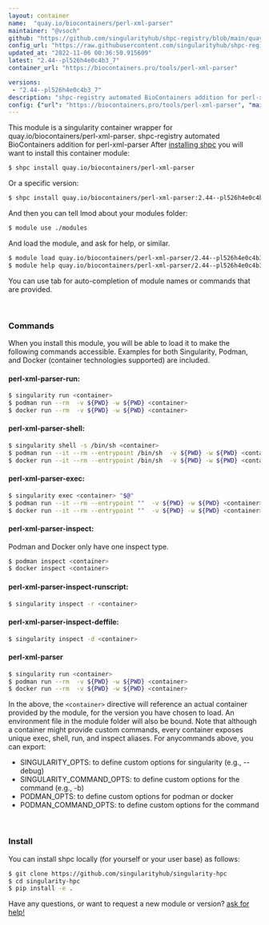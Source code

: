 ```yaml
---
layout: container
name:  "quay.io/biocontainers/perl-xml-parser"
maintainer: "@vsoch"
github: "https://github.com/singularityhub/shpc-registry/blob/main/quay.io/biocontainers/perl-xml-parser/container.yaml"
config_url: "https://raw.githubusercontent.com/singularityhub/shpc-registry/main/quay.io/biocontainers/perl-xml-parser/container.yaml"
updated_at: "2022-11-06 00:36:50.915609"
latest: "2.44--pl526h4e0c4b3_7"
container_url: "https://biocontainers.pro/tools/perl-xml-parser"

versions:
 - "2.44--pl526h4e0c4b3_7"
description: "shpc-registry automated BioContainers addition for perl-xml-parser"
config: {"url": "https://biocontainers.pro/tools/perl-xml-parser", "maintainer": "@vsoch", "description": "shpc-registry automated BioContainers addition for perl-xml-parser", "latest": {"2.44--pl526h4e0c4b3_7": "sha256:e6fee8bc471f63ac1fa9a4a5c898ffdf0be3333ebb2e01534ffbb13258ed54c3"}, "tags": {"2.44--pl526h4e0c4b3_7": "sha256:e6fee8bc471f63ac1fa9a4a5c898ffdf0be3333ebb2e01534ffbb13258ed54c3"}, "docker": "quay.io/biocontainers/perl-xml-parser"}
---
```


This module is a singularity container wrapper for quay.io/biocontainers/perl-xml-parser.
shpc-registry automated BioContainers addition for perl-xml-parser
After [installing shpc](#install) you will want to install this container module:


```bash
$ shpc install quay.io/biocontainers/perl-xml-parser
```

Or a specific version:

```bash
$ shpc install quay.io/biocontainers/perl-xml-parser:2.44--pl526h4e0c4b3_7
```

And then you can tell lmod about your modules folder:

```bash
$ module use ./modules
```

And load the module, and ask for help, or similar.

```bash
$ module load quay.io/biocontainers/perl-xml-parser/2.44--pl526h4e0c4b3_7
$ module help quay.io/biocontainers/perl-xml-parser/2.44--pl526h4e0c4b3_7
```

You can use tab for auto-completion of module names or commands that are provided.

<br>

### Commands

When you install this module, you will be able to load it to make the following commands accessible.
Examples for both Singularity, Podman, and Docker (container technologies supported) are included.

#### perl-xml-parser-run:

```bash
$ singularity run <container>
$ podman run --rm  -v ${PWD} -w ${PWD} <container>
$ docker run --rm  -v ${PWD} -w ${PWD} <container>
```

#### perl-xml-parser-shell:

```bash
$ singularity shell -s /bin/sh <container>
$ podman run --it --rm --entrypoint /bin/sh  -v ${PWD} -w ${PWD} <container>
$ docker run --it --rm --entrypoint /bin/sh  -v ${PWD} -w ${PWD} <container>
```

#### perl-xml-parser-exec:

```bash
$ singularity exec <container> "$@"
$ podman run --it --rm --entrypoint ""  -v ${PWD} -w ${PWD} <container> "$@"
$ docker run --it --rm --entrypoint ""  -v ${PWD} -w ${PWD} <container> "$@"
```

#### perl-xml-parser-inspect:

Podman and Docker only have one inspect type.

```bash
$ podman inspect <container>
$ docker inspect <container>
```

#### perl-xml-parser-inspect-runscript:

```bash
$ singularity inspect -r <container>
```

#### perl-xml-parser-inspect-deffile:

```bash
$ singularity inspect -d <container>
```



#### perl-xml-parser

```bash
$ singularity run <container>
$ podman run --rm  -v ${PWD} -w ${PWD} <container>
$ docker run --rm  -v ${PWD} -w ${PWD} <container>
```


In the above, the `<container>` directive will reference an actual container provided
by the module, for the version you have chosen to load. An environment file in the
module folder will also be bound. Note that although a container
might provide custom commands, every container exposes unique exec, shell, run, and
inspect aliases. For anycommands above, you can export:

 - SINGULARITY_OPTS: to define custom options for singularity (e.g., --debug)
 - SINGULARITY_COMMAND_OPTS: to define custom options for the command (e.g., -b)
 - PODMAN_OPTS: to define custom options for podman or docker
 - PODMAN_COMMAND_OPTS: to define custom options for the command

<br>

### Install

You can install shpc locally (for yourself or your user base) as follows:

```bash
$ git clone https://github.com/singularityhub/singularity-hpc
$ cd singularity-hpc
$ pip install -e .
```

Have any questions, or want to request a new module or version? [ask for help!](https://github.com/singularityhub/singularity-hpc/issues)